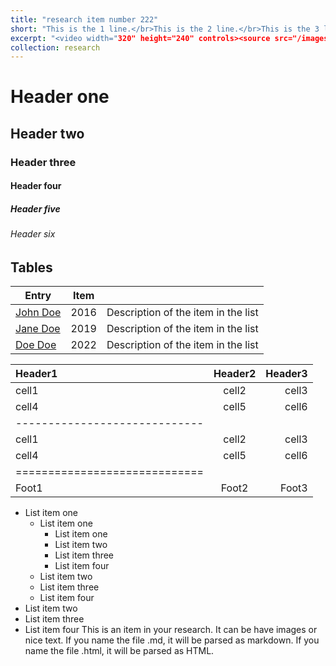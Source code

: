 ```yaml
---
title: "research item number 222"
short: "This is the 1 line.</br>This is the 2 line.</br>This is the 3 line.</br>This is the 4 line."
excerpt: "<video width="320" height="240" controls><source src="/images/research-2.mp4" type="video/mp4">Your browser does not support the video tag.</video>"
collection: research
---
```


# Header one

## Header two

### Header three

#### Header four

##### Header five

###### Header six

## Tables

| Entry            | Item   |                                                              |
| --------         | ------ | ------------------------------------------------------------ |
| [John Doe](#)    | 2016   | Description of the item in the list                          |
| [Jane Doe](#)    | 2019   | Description of the item in the list                          |
| [Doe Doe](#)     | 2022   | Description of the item in the list                          |

| Header1 | Header2 | Header3 |
|:--------|:-------:|--------:|
| cell1   | cell2   | cell3   |
| cell4   | cell5   | cell6   |
|-----------------------------|
| cell1   | cell2   | cell3   |
| cell4   | cell5   | cell6   |
|=============================|
| Foot1   | Foot2   | Foot3   |

* List item one 
    * List item one 
        * List item one
        * List item two
        * List item three
        * List item four
    * List item two
    * List item three
    * List item four
* List item two
* List item three
* List item four
This is an item in your research. It can be have images or nice text. If you name the file .md, it will be parsed as markdown. If you name the file .html, it will be parsed as HTML. 

